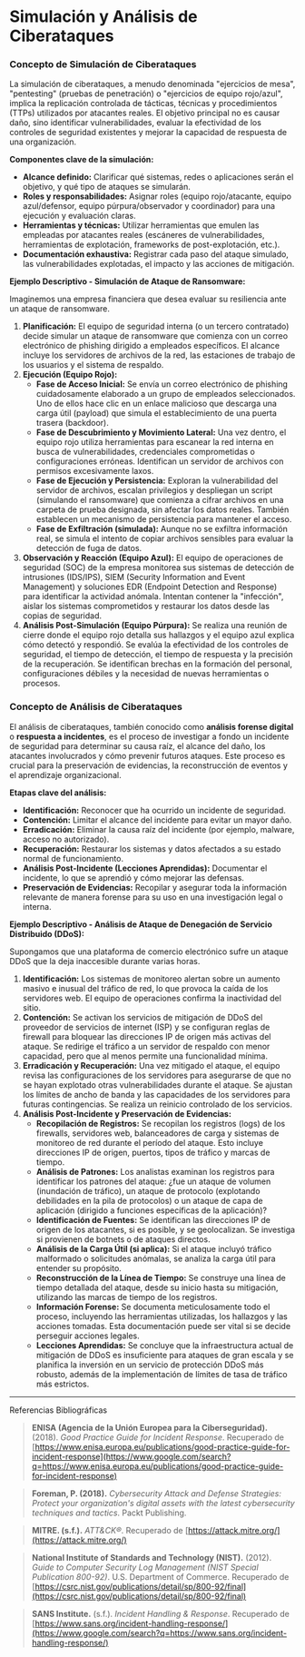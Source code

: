 # Simulación y Análisis de Ciberataques

### Concepto de Simulación de Ciberataques

La simulación de ciberataques, a menudo denominada "ejercicios de mesa", "pentesting" (pruebas de penetración) o "ejercicios de equipo rojo/azul", implica la replicación controlada de tácticas, técnicas y procedimientos (TTPs) utilizados por atacantes reales. El objetivo principal no es causar daño, sino identificar vulnerabilidades, evaluar la efectividad de los controles de seguridad existentes y mejorar la capacidad de respuesta de una organización.

**Componentes clave de la simulación:**

  * **Alcance definido:** Clarificar qué sistemas, redes o aplicaciones serán el objetivo, y qué tipo de ataques se simularán.
  * **Roles y responsabilidades:** Asignar roles (equipo rojo/atacante, equipo azul/defensor, equipo púrpura/observador y coordinador) para una ejecución y evaluación claras.
  * **Herramientas y técnicas:** Utilizar herramientas que emulen las empleadas por atacantes reales (escáneres de vulnerabilidades, herramientas de explotación, frameworks de post-explotación, etc.).
  * **Documentación exhaustiva:** Registrar cada paso del ataque simulado, las vulnerabilidades explotadas, el impacto y las acciones de mitigación.

**Ejemplo Descriptivo - Simulación de Ataque de Ransomware:**

Imaginemos una empresa financiera que desea evaluar su resiliencia ante un ataque de ransomware.

1.  **Planificación:** El equipo de seguridad interna (o un tercero contratado) decide simular un ataque de ransomware que comienza con un correo electrónico de phishing dirigido a empleados específicos. El alcance incluye los servidores de archivos de la red, las estaciones de trabajo de los usuarios y el sistema de respaldo.
2.  **Ejecución (Equipo Rojo):**
      * **Fase de Acceso Inicial:** Se envía un correo electrónico de phishing cuidadosamente elaborado a un grupo de empleados seleccionados. Uno de ellos hace clic en un enlace malicioso que descarga una carga útil (payload) que simula el establecimiento de una puerta trasera (backdoor).
      * **Fase de Descubrimiento y Movimiento Lateral:** Una vez dentro, el equipo rojo utiliza herramientas para escanear la red interna en busca de vulnerabilidades, credenciales comprometidas o configuraciones erróneas. Identifican un servidor de archivos con permisos excesivamente laxos.
      * **Fase de Ejecución y Persistencia:** Exploran la vulnerabilidad del servidor de archivos, escalan privilegios y despliegan un script (simulando el ransomware) que comienza a cifrar archivos en una carpeta de prueba designada, sin afectar los datos reales. También establecen un mecanismo de persistencia para mantener el acceso.
      * **Fase de Exfiltración (simulada):** Aunque no se exfiltra información real, se simula el intento de copiar archivos sensibles para evaluar la detección de fuga de datos.
3.  **Observación y Reacción (Equipo Azul):** El equipo de operaciones de seguridad (SOC) de la empresa monitorea sus sistemas de detección de intrusiones (IDS/IPS), SIEM (Security Information and Event Management) y soluciones EDR (Endpoint Detection and Response) para identificar la actividad anómala. Intentan contener la "infección", aislar los sistemas comprometidos y restaurar los datos desde las copias de seguridad.
4.  **Análisis Post-Simulación (Equipo Púrpura):** Se realiza una reunión de cierre donde el equipo rojo detalla sus hallazgos y el equipo azul explica cómo detectó y respondió. Se evalúa la efectividad de los controles de seguridad, el tiempo de detección, el tiempo de respuesta y la precisión de la recuperación. Se identifican brechas en la formación del personal, configuraciones débiles y la necesidad de nuevas herramientas o procesos.

### Concepto de Análisis de Ciberataques

El análisis de ciberataques, también conocido como **análisis forense digital** o **respuesta a incidentes**, es el proceso de investigar a fondo un incidente de seguridad para determinar su causa raíz, el alcance del daño, los atacantes involucrados y cómo prevenir futuros ataques. Este proceso es crucial para la preservación de evidencias, la reconstrucción de eventos y el aprendizaje organizacional.

**Etapas clave del análisis:**

  * **Identificación:** Reconocer que ha ocurrido un incidente de seguridad.
  * **Contención:** Limitar el alcance del incidente para evitar un mayor daño.
  * **Erradicación:** Eliminar la causa raíz del incidente (por ejemplo, malware, acceso no autorizado).
  * **Recuperación:** Restaurar los sistemas y datos afectados a su estado normal de funcionamiento.
  * **Análisis Post-Incidente (Lecciones Aprendidas):** Documentar el incidente, lo que se aprendió y cómo mejorar las defensas.
  * **Preservación de Evidencias:** Recopilar y asegurar toda la información relevante de manera forense para su uso en una investigación legal o interna.

**Ejemplo Descriptivo - Análisis de Ataque de Denegación de Servicio Distribuido (DDoS):**

Supongamos que una plataforma de comercio electrónico sufre un ataque DDoS que la deja inaccesible durante varias horas.

1.  **Identificación:** Los sistemas de monitoreo alertan sobre un aumento masivo e inusual del tráfico de red, lo que provoca la caída de los servidores web. El equipo de operaciones confirma la inactividad del sitio.
2.  **Contención:** Se activan los servicios de mitigación de DDoS del proveedor de servicios de internet (ISP) y se configuran reglas de firewall para bloquear las direcciones IP de origen más activas del ataque. Se redirige el tráfico a un servidor de respaldo con menor capacidad, pero que al menos permite una funcionalidad mínima.
3.  **Erradicación y Recuperación:** Una vez mitigado el ataque, el equipo revisa las configuraciones de los servidores para asegurarse de que no se hayan explotado otras vulnerabilidades durante el ataque. Se ajustan los límites de ancho de banda y las capacidades de los servidores para futuras contingencias. Se realiza un reinicio controlado de los servicios.
4.  **Análisis Post-Incidente y Preservación de Evidencias:**
      * **Recopilación de Registros:** Se recopilan los registros (logs) de los firewalls, servidores web, balanceadores de carga y sistemas de monitoreo de red durante el período del ataque. Esto incluye direcciones IP de origen, puertos, tipos de tráfico y marcas de tiempo.
      * **Análisis de Patrones:** Los analistas examinan los registros para identificar los patrones del ataque: ¿fue un ataque de volumen (inundación de tráfico), un ataque de protocolo (explotando debilidades en la pila de protocolos) o un ataque de capa de aplicación (dirigido a funciones específicas de la aplicación)?
      * **Identificación de Fuentes:** Se identifican las direcciones IP de origen de los atacantes, si es posible, y se geolocalizan. Se investiga si provienen de botnets o de ataques directos.
      * **Análisis de la Carga Útil (si aplica):** Si el ataque incluyó tráfico malformado o solicitudes anómalas, se analiza la carga útil para entender su propósito.
      * **Reconstrucción de la Línea de Tiempo:** Se construye una línea de tiempo detallada del ataque, desde su inicio hasta su mitigación, utilizando las marcas de tiempo de los registros.
      * **Información Forense:** Se documenta meticulosamente todo el proceso, incluyendo las herramientas utilizadas, los hallazgos y las acciones tomadas. Esta documentación puede ser vital si se decide perseguir acciones legales.
      * **Lecciones Aprendidas:** Se concluye que la infraestructura actual de mitigación de DDoS es insuficiente para ataques de gran escala y se planifica la inversión en un servicio de protección DDoS más robusto, además de la implementación de límites de tasa de tráfico más estrictos.

________________
Referencias Bibliográficas

> **ENISA (Agencia de la Unión Europea para la Ciberseguridad).** (2018). *Good Practice Guide for Incident Response*. Recuperado de [https://www.enisa.europa.eu/publications/good-practice-guide-for-incident-response](https://www.google.com/search?q=https://www.enisa.europa.eu/publications/good-practice-guide-for-incident-response)

> **Foreman, P. (2018).** *Cybersecurity Attack and Defense Strategies: Protect your organization's digital assets with the latest cybersecurity techniques and tactics*. Packt Publishing.

> **MITRE. (s.f.).** *ATT\&CK®*. Recuperado de [https://attack.mitre.org/](https://attack.mitre.org/)

> **National Institute of Standards and Technology (NIST).** (2012). *Guide to Computer Security Log Management (NIST Special Publication 800-92)*. U.S. Department of Commerce. Recuperado de [https://csrc.nist.gov/publications/detail/sp/800-92/final](https://csrc.nist.gov/publications/detail/sp/800-92/final)

> **SANS Institute.** (s.f.). *Incident Handling & Response*. Recuperado de [https://www.sans.org/incident-handling-response/](https://www.google.com/search?q=https://www.sans.org/incident-handling-response/)
